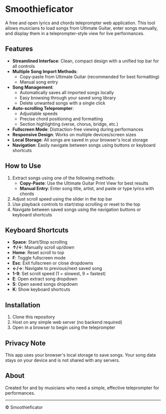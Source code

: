 # Smoothieficator

A free and open lyrics and chords teleprompter web application. This tool allows musicians to load songs from Ultimate Guitar, enter songs manually, and display them in a teleprompter-style view for live performances.

## Features

- **Streamlined Interface**: Clean, compact design with a unified top bar for all controls
- **Multiple Song Import Methods**:
  - Copy-paste from Ultimate Guitar (recommended for best formatting)
  - Manual song entry
- **Song Management**:
  - Automatically saves all imported songs locally
  - Easy browsing through your saved song library
  - Delete unwanted songs with a single click
- **Auto-scrolling Teleprompter**:
  - Adjustable speeds
  - Precise chord positioning and formatting
  - Section highlighting (verse, chorus, bridge, etc.)
- **Fullscreen Mode**: Distraction-free viewing during performances
- **Responsive Design**: Works on multiple devices/screen sizes
- **Local Storage**: All songs are saved in your browser's local storage
- **Navigation**: Easily navigate between songs using buttons or keyboard shortcuts

## How to Use

1. Extract songs using one of the following methods:
   - **Copy-Paste**: Use the Ultimate Guitar Print View for best results
   - **Manual Entry**: Enter song title, artist, and paste or type lyrics with chords
2. Adjust scroll speed using the slider in the top bar
3. Use playback controls to start/stop scrolling or reset to the top
4. Navigate between saved songs using the navigation buttons or keyboard shortcuts

## Keyboard Shortcuts

- **Space**: Start/Stop scrolling
- **↑/↓**: Manually scroll up/down
- **Home**: Reset scroll to top
- **F**: Toggle fullscreen mode
- **Esc**: Exit fullscreen or close dropdowns
- **←/→**: Navigate to previous/next saved song
- **1-9**: Set scroll speed (1 = slowest, 9 = fastest)
- **E**: Open extract song dropdown
- **S**: Open saved songs dropdown
- **K**: Show keyboard shortcuts

## Installation

1. Clone this repository
2. Host on any simple web server (no backend required)
3. Open in a browser to begin using the teleprompter

## Privacy Note

This app uses your browser's local storage to save songs. Your song data stays on your device and is not shared with any servers.

## About

Created for and by musicians who need a simple, effective teleprompter for performances.

---

&copy; Smoothieficator
